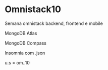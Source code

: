# Omnistack10

Semana omnistack backend, frontend e mobile

MongoDB Atlas

MongoDB Compass

Insomnia com .json

u.s = om..10
